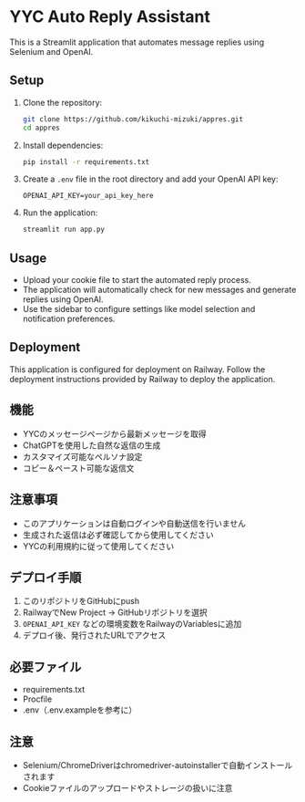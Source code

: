 # YYC Auto Reply Assistant

This is a Streamlit application that automates message replies using Selenium and OpenAI.

## Setup

1. Clone the repository:
   ```bash
   git clone https://github.com/kikuchi-mizuki/appres.git
   cd appres
   ```

2. Install dependencies:
   ```bash
   pip install -r requirements.txt
   ```

3. Create a `.env` file in the root directory and add your OpenAI API key:
   ```
   OPENAI_API_KEY=your_api_key_here
   ```

4. Run the application:
   ```bash
   streamlit run app.py
   ```

## Usage

- Upload your cookie file to start the automated reply process.
- The application will automatically check for new messages and generate replies using OpenAI.
- Use the sidebar to configure settings like model selection and notification preferences.

## Deployment

This application is configured for deployment on Railway. Follow the deployment instructions provided by Railway to deploy the application.

## 機能

- YYCのメッセージページから最新メッセージを取得
- ChatGPTを使用した自然な返信の生成
- カスタマイズ可能なペルソナ設定
- コピー＆ペースト可能な返信文

## 注意事項

- このアプリケーションは自動ログインや自動送信を行いません
- 生成された返信は必ず確認してから使用してください
- YYCの利用規約に従って使用してください 

## デプロイ手順

1. このリポジトリをGitHubにpush
2. RailwayでNew Project → GitHubリポジトリを選択
3. `OPENAI_API_KEY` などの環境変数をRailwayのVariablesに追加
4. デプロイ後、発行されたURLでアクセス

## 必要ファイル
- requirements.txt
- Procfile
- .env（.env.exampleを参考に）

## 注意
- Selenium/ChromeDriverはchromedriver-autoinstallerで自動インストールされます
- Cookieファイルのアップロードやストレージの扱いに注意 